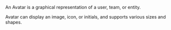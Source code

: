 An Avatar is a graphical representation of a user, team, or entity.

Avatar can display an image, icon, or initials, and supports various sizes and shapes.
